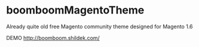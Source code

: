 boomboomMagentoTheme
====================

Already quite old free Magento community theme designed for Magento 1.6

DEMO http://boomboom.shildek.com/
